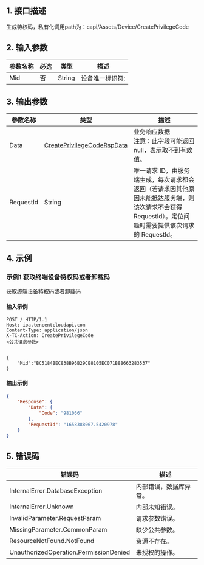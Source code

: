 ## 1. 接口描述




生成特权码，私有化调用path为：capi/Assets/Device/CreatePrivilegeCode

## 2. 输入参数


| 参数名称 | 必选 | 类型 | 描述 |
|---------|---------|---------|---------|
| Mid | 否 | String | 设备唯一标识符; |

## 3. 输出参数

| 参数名称 | 类型 | 描述 |
|---------|---------|---------|
| Data | [CreatePrivilegeCodeRspData](/开放API/云规范接口/版本：2022-06-01/数据结构.md#CreatePrivilegeCodeRspData) | 业务响应数据<br/>注意：此字段可能返回 null，表示取不到有效值。|
| RequestId | String | 唯一请求 ID，由服务端生成，每次请求都会返回（若请求因其他原因未能抵达服务端，则该次请求不会获得 RequestId）。定位问题时需要提供该次请求的 RequestId。|

## 4. 示例

### 示例1 获取终端设备特权码或者卸载码

获取终端设备特权码或者卸载码

#### 输入示例

```
POST / HTTP/1.1
Host: ioa.tencentcloudapi.com
Content-Type: application/json
X-TC-Action: CreatePrivilegeCode
<公共请求参数>


{
    "Mid":"BC5184BEC838B96B29CE8105EC071B88663283537"
}
```

#### 输出示例

```json
{
    "Response": {
        "Data": {
            "Code": "981066"
        },
        "RequestId": "1658388067.5420978"
    }
}
```











## 5. 错误码


| 错误码 | 描述 |
|---------|---------|
| InternalError.DatabaseException | 内部错误，数据库异常。 |
| InternalError.Unknown | 内部未知错误。 |
| InvalidParameter.RequestParam | 请求参数错误。 |
| MissingParameter.CommonParam | 缺少公共参数。 |
| ResourceNotFound.NotFound | 资源不存在。 |
| UnauthorizedOperation.PermissionDenied | 未授权的操作。 |
